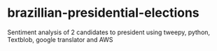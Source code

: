 # brazillian-presidential-elections
Sentiment analysis of 2 candidates to president using tweepy, python, Textblob, google translator and AWS
